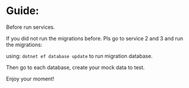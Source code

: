 # Guide:

Before run services.

If you did not run the migrations before. Pls go to service 2 and 3 and run the migrations:

using: `dotnet ef database update` to run migration database.

Then go to each database, create your mock data to test.

Enjoy your moment!
